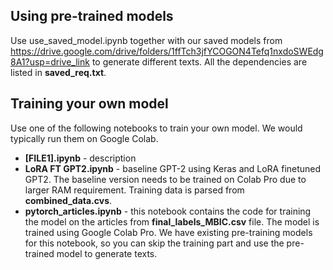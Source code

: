 ## Using pre-trained models

Use use_saved_model.ipynb together with our saved models from https://drive.google.com/drive/folders/1ffTch3jfYCOGON4Tefq1nxdoSWEdg8A1?usp=drive_link to generate different texts. All the dependencies are listed in **saved_req.txt**.

## Training your own model

Use one of the following notebooks to train your own model. We would typically run them on Google Colab. 
- **[FILE1].ipynb** - description
- **LoRA FT GPT2.ipynb** - baseline GPT-2 using Keras and LoRA finetuned GPT2. The baseline version needs to be trained on Colab Pro due to larger RAM requirement. Training data is parsed from **combined_data.cvs**. 
- **pytorch_articles.ipynb** - this notebook contains the code for training the model on the articles from **final_labels_MBIC.csv** file. The model is trained using Google Colab Pro. We have existing pre-training models for this notebook, so you can skip the training part and use the pre-trained model to generate texts.